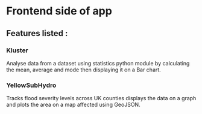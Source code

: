 # Frontend side of app

## Features listed :

### **Kluster**

Analyse data from a dataset using statistics python module by calculating the mean, average and mode then displaying it on a Bar chart.

### **YellowSubHydro**

Tracks flood severity levels across UK counties displays the data on a graph and plots the area on a map affected using GeoJSON.
